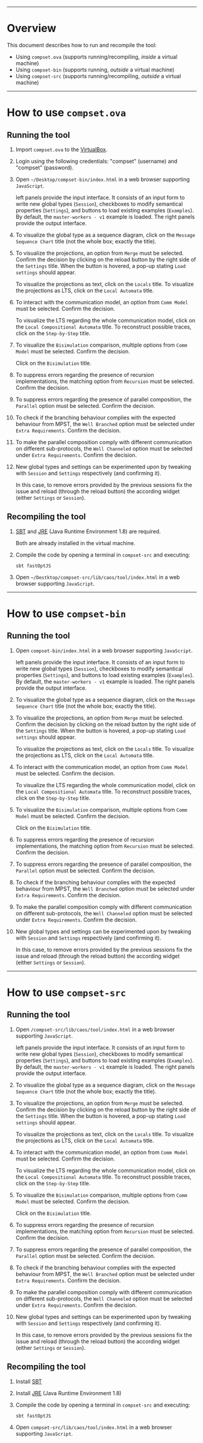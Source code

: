 ----------
# Overview

This document describes how to run and recompile the tool:

- Using `compset.ova` (supports running/recompiling, *inside* a virtual machine)
- Using `compset-bin` (supports running, *outside* a virtual machine)
- Using `compset-src` (supports running/recompiling, *outside* a virtual machine)

--------------------
# How to use `compset.ova`

## Running the tool

1. Import `compset.ova` to the [VirtualBox](https://www.virtualbox.org/).

2. Login using the following credentials: "compset" (username) and "compset" (password).

3. Open `~/Desktop/compset-bin/index.html` in a web browser supporting `JavaScript`.

   left panels provide the input interface. It consists of an input form to write new global types (`Session`), checkboxes to modify semantical properties (`Settings`), and buttons to load existing examples (`Examples`). By default, the `master-workers - v1` example is loaded. The right panels provide the output interface.

4. To visualize the global type as a sequence diagram, click on the `Message Sequence Chart` title (not the whole box; exactly the title).

5. To visualize the projections, an option from `Merge` must be selected. Confirm the decision by clicking on the reload button by the right side of the `Settings` title. When the button is hovered, a pop-up stating `Load settings` should appear.

   To visualize the projections as text, click on the `Locals` title.
   To visualize the projections as LTS, click on the `Local Automata` title.

6. To interact with the communication model, an option from `Comm Model` must be selected. Confirm the decision.

   To visualize the LTS regarding the whole communication model, click on the `Local Compositional Automata` title.
   To reconstruct possible traces, click on the `Step-by-Step` title.

7. To visualize the `Bisimulation` comparison, multiple options from `Comm Model` must be selected. Confirm the decision.

   Click on the `Bisimulation` title.

8. To suppress errors regarding the presence of recursion implementations, the matching option from `Recursion` must be selected. Confirm the decision.

9. To suppress errors regarding the presence of parallel composition, the `Parallel` option must be selected. Confirm the decision.

10. To check if the branching behaviour complies with the expected behaviour from MPST, the `Well Branched` option must be selected under `Extra Requirements`. Confirm the decision.

11. To make the parallel composition comply with different communication on different sub-protocols, the `Well Channeled` option must be selected under `Extra Requirements`. Confirm the decision.

12. New global types and settings can be experimented upon by tweaking with `Session` and `Settings` respectively (and confirming it).

    In this case, to remove errors provided by the previous sessions fix the issue and reload (through the reload button) the according widget (either `Settings` or `Session`).

## Recompiling the tool

1. [SBT](https://www.scala-sbt.org) and [JRE](https://www.oracle.com/java/technologies/javase/javase8-archive-downloads.html) (Java Runtime Environment 1.8) are required.
    
   Both are already installed in the virtual machine.

2. Compile the code by opening a terminal in `compset-src` and executing:
   ```
   sbt fastOptJS
   ```
   
3. Open `~/Destktop/compset-src/lib/caos/tool/index.html` in a web browser supporting `JavaScript`.


-------------------------
# How to use `compset-bin`

## Running the tool

1. Open `compset-bin/index.html` in a web browser supporting `JavaScript`.

   left panels provide the input interface. It consists of an input form to write new global types (`Session`), checkboxes to modify semantical properties (`Settings`), and buttons to load existing examples (`Examples`). By default, the `master-workers - v1` example is loaded. The right panels provide the output interface.

2. To visualize the global type as a sequence diagram, click on the `Message Sequence Chart` title (not the whole box; exactly the title).

3. To visualize the projections, an option from `Merge` must be selected. Confirm the decision by clicking on the reload button by the right side of the `Settings` title. When the button is hovered, a pop-up stating `Load settings` should appear.

   To visualize the projections as text, click on the `Locals` title.
   To visualize the projections as LTS, click on the `Local Automata` title.

4. To interact with the communication model, an option from `Comm Model` must be selected. Confirm the decision.

   To visualize the LTS regarding the whole communication model, click on the `Local Compositional Automata` title.
   To reconstruct possible traces, click on the `Step-by-Step` title.

5. To visualize the `Bisimulation` comparison, multiple options from `Comm Model` must be selected. Confirm the decision.

   Click on the `Bisimulation` title.

6. To suppress errors regarding the presence of recursion implementations, the matching option from `Recursion` must be selected. Confirm the decision.

7. To suppress errors regarding the presence of parallel composition, the `Parallel` option must be selected. Confirm the decision.

8. To check if the branching behaviour complies with the expected behaviour from MPST, the `Well Branched` option must be selected under `Extra Requirements`. Confirm the decision.

9. To make the parallel composition comply with different communication on different sub-protocols, the `Well Channeled` option must be selected under `Extra Requirements`. Confirm the decision.

10. New global types and settings can be experimented upon by tweaking with `Session` and `Settings` respectively (and confirming it).

    In this case, to remove errors provided by the previous sessions fix the issue and reload (through the reload button) the according widget (either `Settings` or `Session`).


-------------------------
# How to use `compset-src`

## Running the tool

1. Open `/compset-src/lib/caos/tool/index.html` in a web browser supporting `JavaScript`.

   left panels provide the input interface. It consists of an input form to write new global types (`Session`), checkboxes to modify semantical properties (`Settings`), and buttons to load existing examples (`Examples`). By default, the `master-workers - v1` example is loaded. The right panels provide the output interface.

2. To visualize the global type as a sequence diagram, click on the `Message Sequence Chart` title (not the whole box; exactly the title).

3. To visualize the projections, an option from `Merge` must be selected. Confirm the decision by clicking on the reload button by the right side of the `Settings` title. When the button is hovered, a pop-up stating `Load settings` should appear.

   To visualize the projections as text, click on the `Locals` title.
   To visualize the projections as LTS, click on the `Local Automata` title.

4. To interact with the communication model, an option from `Comm Model` must be selected. Confirm the decision.

   To visualize the LTS regarding the whole communication model, click on the `Local Compositional Automata` title.
   To reconstruct possible traces, click on the `Step-by-Step` title.

5. To visualize the `Bisimulation` comparison, multiple options from `Comm Model` must be selected. Confirm the decision.

   Click on the `Bisimulation` title.

6. To suppress errors regarding the presence of recursion implementations, the matching option from `Recursion` must be selected. Confirm the decision.

7. To suppress errors regarding the presence of parallel composition, the `Parallel` option must be selected. Confirm the decision.

8. To check if the branching behaviour complies with the expected behaviour from MPST, the `Well Branched` option must be selected under `Extra Requirements`. Confirm the decision.

9. To make the parallel composition comply with different communication on different sub-protocols, the `Well Channeled` option must be selected under `Extra Requirements`. Confirm the decision.

10. New global types and settings can be experimented upon by tweaking with `Session` and `Settings` respectively (and confirming it).

    In this case, to remove errors provided by the previous sessions fix the issue and reload (through the reload button) the according widget (either `Settings` or `Session`).


## Recompiling the tool

1. Install [SBT](https://www.scala-sbt.org)

2. Install [JRE](https://www.oracle.com/java/technologies/javase/javase8-archive-downloads.html) (Java Runtime Environment 1.8)

3. Compile the code by opening a terminal in `compset-src` and executing:
   ```
   sbt fastOptJS
   ```
   
4. Open `compset-src/lib/caos/tool/index.html` in a web browser supporting `JavaScript`.
